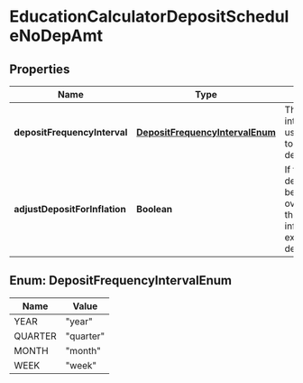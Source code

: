 
# EducationCalculatorDepositScheduleNoDepAmt

## Properties
Name | Type | Description | Notes
------------ | ------------- | ------------- | -------------
**depositFrequencyInterval** | [**DepositFrequencyIntervalEnum**](#DepositFrequencyIntervalEnum) | The period interval to be used in relation to the deposit_amount. |  [optional]
**adjustDepositForInflation** | **Boolean** | If true, the deposits should be increased over time with the rate of inflation. If excluded, defaults to true. |  [optional]


<a name="DepositFrequencyIntervalEnum"></a>
## Enum: DepositFrequencyIntervalEnum
Name | Value
---- | -----
YEAR | &quot;year&quot;
QUARTER | &quot;quarter&quot;
MONTH | &quot;month&quot;
WEEK | &quot;week&quot;



